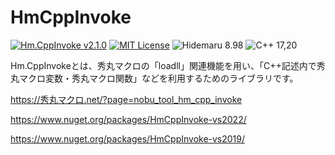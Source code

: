 # HmCppInvoke

[![Hm.CppInvoke v2.1.0](https://img.shields.io/badge/Hm.CppInvoke-v2.1.0-6479ff.svg)](https://github.com/komiyamma/hidemaru_cpp_invoke/releases)
[![MIT License](https://img.shields.io/badge/license-MIT-blue.svg?style=flat)](LICENSE)
![Hidemaru 8.98](https://img.shields.io/badge/Hidemaru-v8.73-6479ff.svg)
![C++ 17,20](https://img.shields.io/badge/C++-v17_|_v20-6479ff.svg?logo=Cplusplus&logoColor=white)

Hm.CppInvokeとは、秀丸マクロの「loadll」関連機能を用い、「C++記述内で秀丸マクロ変数・秀丸マクロ関数」などを利用するためのライブラリです。

https://秀丸マクロ.net/?page=nobu_tool_hm_cpp_invoke

https://www.nuget.org/packages/HmCppInvoke-vs2022/

https://www.nuget.org/packages/HmCppInvoke-vs2019/